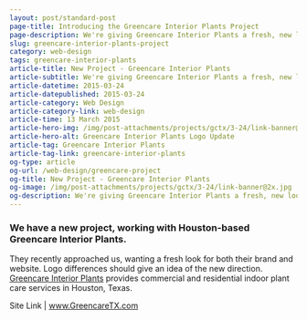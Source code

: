 ```yaml
---
layout: post/standard-post
page-title: Introducing the Greencare Interior Plants Project
page-description: We're giving Greencare Interior Plants a fresh, new look
slug: greencare-interior-plants-project
category: web-design
tags: greencare-interior-plants
article-title: New Project - Greencare Interior Plants
article-subtitle: We're giving Greencare Interior Plants a fresh, new look
article-datetime: 2015-03-24
article-datepublished: 2015-03-24
article-category: Web Design
article-category-link: web-design
article-time: 13 March 2015
article-hero-img: /img/post-attachments/projects/gctx/3-24/link-banner@2x.jpg
article-hero-alt: Greencare Interior Plants Logo Update
article-tag: Greencare Interior Plants
article-tag-link: greencare-interior-plants
og-type: article
og-url: /web-design/greencare-project
og-title: New Project - Greencare Interior Plants
og-image: /img/post-attachments/projects/gctx/3-24/link-banner@2x.jpg
og-description: We're giving Greencare Interior Plants a fresh, new look
---
```

<div class="row margin-bottom">
	<h3 class="margin-bottom">We have a new project, working with Houston-based Greencare Interior Plants.</h3>
	<p>They recently approached us, wanting a fresh look for both their brand and website. Logo differences should give an idea of the new direction. <a href="http://greencaretx.com" class="simple" target="_blank">Greencare Interior Plants</a> provides commercial and residential indoor plant care services in Houston, Texas.</p>
</div>
<div class="row">
	<p class="header">Site Link | <a href="http://greencaretx.com" class="simple" target="_blank">www.GreencareTX.com</a></p>
</div>
